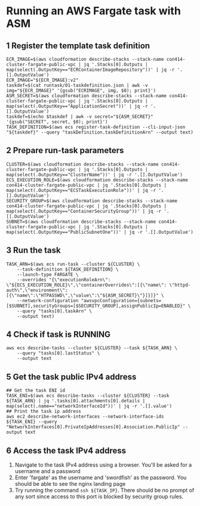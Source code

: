 # Running an AWS Fargate task with ASM
## 1 Register the template task definition
```
ECR_IMAGE=$(aws cloudformation describe-stacks --stack-name con414-cluster-fargate-public-vpc | jq '.Stacks[0].Outputs | map(select(.OutputKey=="ECRContainerImageRepository"))' | jq -r '.[].OutputValue')
ECR_IMAGE="${ECR_IMAGE}:v2"
taskdef=$(cat runtask/01-taskdefinition.json | awk -v img="${ECR_IMAGE}" '{gsub("ECRIMAGE", img, $0); print}')
ASM_SECRET=$(aws cloudformation describe-stacks --stack-name con414-cluster-fargate-public-vpc | jq '.Stacks[0].Outputs | map(select(.OutputKey=="ApplicationSecret"))' | jq -r '.[].OutputValue')
taskdef=$(echo $taskdef | awk -v secret="${ASM_SECRET}" '{gsub("SECRET", secret, $0); print}')
TASK_DEFINITION=$(aws ecs register-task-definition --cli-input-json "${taskdef}" --query "taskDefinition.taskDefinitionArn" --output text)
```
## 2 Prepare run-task parameters
```
CLUSTER=$(aws cloudformation describe-stacks --stack-name con414-cluster-fargate-public-vpc | jq '.Stacks[0].Outputs | map(select(.OutputKey=="ClusterName"))' | jq -r '.[].OutputValue')
ECS_EXECUTION_ROLE=$(aws cloudformation describe-stacks --stack-name con414-cluster-fargate-public-vpc | jq '.Stacks[0].Outputs | map(select(.OutputKey=="ECSTaskExecutionRole"))' | jq -r '.[].OutputValue')
SECURITY_GROUP=$(aws cloudformation describe-stacks --stack-name con414-cluster-fargate-public-vpc | jq '.Stacks[0].Outputs | map(select(.OutputKey=="ContainerSecurityGroup"))' | jq -r '.[].OutputValue')
SUBNET=$(aws cloudformation describe-stacks --stack-name con414-cluster-fargate-public-vpc | jq '.Stacks[0].Outputs | map(select(.OutputKey=="PublicSubnetOne"))' | jq -r '.[].OutputValue')
```
## 3 Run the task
```
TASK_ARN=$(aws ecs run-task --cluster ${CLUSTER} \
	--task-definition ${TASK_DEFINITION} \
	--launch-type FARGATE \
	--overrides "{\"executionRoleArn\": \"${ECS_EXECUTION_ROLE}\",\"containerOverrides\":[{\"name\": \"httpd-auth\",\"environment\":[{\"name\":\"HTPASSWD\",\"value\":\"${ASM_SECRET}\"}]}]}" \
	--network-configuration "awsvpcConfiguration={subnets=[$SUBNET],securityGroups=[$SECURITY_GROUP],assignPublicIp=ENABLED}" \
	--query "tasks[0].taskArn" \
	--output text)
```
## 4 Check if task is RUNNING
```
aws ecs describe-tasks --cluster ${CLUSTER} --task ${TASK_ARN} \
	--query "tasks[0].lastStatus" \
	--output text
```
## 5 Get the task public IPv4 address
```
## Get the task ENI id
TASK_ENI=$(aws ecs describe-tasks --cluster ${CLUSTER} --task ${TASK_ARN} | jq '.tasks[0].attachments[0].details | map(select(.name=="networkInterfaceId"))' | jq -r '.[].value')
## Print the task ip address
aws ec2 describe-network-interfaces --network-interface-ids ${TASK_ENI} --query "NetworkInterfaces[0].PrivateIpAddresses[0].Association.PublicIp" --output text
```
## 6 Access the task IPv4 address
1. Navigate to the task IPv4 address using a browser. You'll be asked for a username and a password
2. Enter 'fargate' as the username and 'swordfish' as the password. You should be able to see the nginx landing page
3. Try running the command `ssh ${TASK_IP}`. There should be no prompt of any sort since access to this port is blocked by security group rules.
